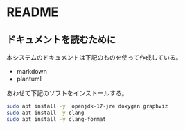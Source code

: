 # README

## ドキュメントを読むために

本システムのドキュメントは下記のものを使って作成している。

* markdown
* plantuml

あわせて下記のソフトをインストールする。

```bash
sudo apt install -y  openjdk-17-jre doxygen graphviz
sudo apt install -y clang
sudo apt install -y clang-format
```
